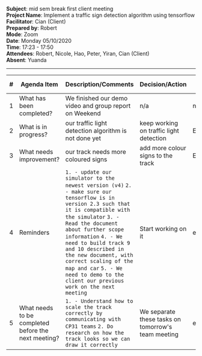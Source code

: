 **Subject**: mid sem break first client meeting  
**Project Name**: Implement a traffic sign detection algorithm using tensorflow  
**Facilitator**: Cian (Client)  
**Prepared by**: Robert  
**Mode**: Zoom  
**Date**: Monday 05/10/2020  
**Time**: 17:23 - 17:50  
**Attendees**: Robert, Nicole, Hao, Peter, Yiran, Cian (Client)  
**Absent**: Yuanda

--- 

| #   | Agenda Item                                         | Description/Comments                                                                                                                                                                                                                                                                                                                                                                                                                                                                                                                                                                                                                                                                                                    | Decision/Action                                                   | Who?         | Items for escalation |
| --- | --------------------------------------------------- | ----------------------------------------------------------------------------------------------------------------------------------------------------------------------------------------------------------------------------------------------------------------------------------------------------------------------------------------------------------------------------------------------------------------------------------------------------------------------------------------------------------------------------------------------------------------------------------------------------------------------------------------------------------------------------------------------------------------------- | ----------------------------------------------------------------- | ------------ | -------------------- |
| 1   | What has been completed?                            | We finished our demo video and group report on Weekend                                                                                                                                                                                                                                                                                                                                                                                                                                                                                                                                                                                        | n/a                                                               | n/a          | n/a                  |
| 2   | What is in progress?                                | our traffic light detection algorithm is not done yet                                                                                                                                                                                                                                                                                                                                                                                                                                                                                                                                                                                     |  keep working on traffic light detection                             | Everyone     | n/a                  |
| 3   | What needs improvement?                             |    our track needs more coloured signs                                                                                                                                                                                                                                                                                                                                                                                                                                                                                                                                                                                               | add more colour signs to the track  | Everyone | n/a                  |
| 4   | Reminders                                           | `1. - update our simulator to the newest version (v4)` `2. - make sure our tensorflow is in version 2.3 such that it is compatible with the simulator` `3. - Read the document about further scope information` `4. - We need to build track 9 and 10 described in the new document, with correct scaling of the map and car` `5. - We need to demo to the client our previous work on the next meeting`                                                                                                                                                                                                                                                                                                                                                                                                                                                                                                                                                                                                                                                             | Start working on it                                | everyone     | n/a                  |
| 5   | What needs to be completed before the next meeting? | `1. - Understand how to scale the track correctly by communicating with CP31 teams`   `2. Do research on how the track looks so we can draw it correctly` | We separate these tasks on tomorrow's team meeting               | everyone     | n/a                  |